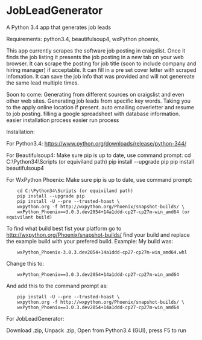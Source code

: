 # JobLeadGenerator
A Python 3.4 app that generates job leads

Requirements: 
python3.4,
beautifulsoup4,
wxPython phoenix,

This app currently scrapes the software job posting in craigslist. 
Once it finds the job listing it presents the job posting in a new tab on your web browser.
It can scrape the posting for job title
    (soon to include company and hiring manager) if acceptable.
It can fill in a pre set cover letter with scraped infomation.
It can save the job info that was provided and will not genereate the same lead multiple times.

Soon to come:
Generating from different sources on craigslist and even other web sites.
Generating job leads from specific key words.
Taking you to the apply online location if present.
auto emailing coverletter and resume to job posting.
filling a google spreadsheet with database information.
easier installation process
easier run process

Installation:

For Python3.4:
    https://www.python.org/downloads/release/python-344/
    
For Beautifulsoup4:
    Make sure pip is up to date,
    use command prompt:
        cd C:\Python34\Scripts (or equiviland path)
        pip install --upgrade pip
        pip install beautifulsoup4

For WxPython Phoenix:
    Make sure pip is up to date,
    use command prompt:
    
        cd C:\Python34\Scripts (or equiviland path)
        pip install --upgrade pip
        pip install -U --pre --trusted-hoast \
        wxpython.org -f http://wxpython.org/Phoenix/snapshot-builds/ \
        wxPython_Phoenix==3.0.3.dev2054+14a1ddd-cp27-cp27m-win_amd64 (or equivilant build)
            
To find what build best fist your platform go to http://wxpython.org/Phoenix/snapshot-builds/
find your build and replace the example build with your prefered build.
Example:
My build was:
    
        wxPython_Phoenix-3.0.3.dev2054+14a1ddd-cp27-cp27m-win_amd64.whl
        
Change this to:
    
        wxPython_Phoenix==3.0.3.dev2054+14a1ddd-cp27-cp27m-win_amd64
        
And add this to the command prompt as:
        
        pip install -U --pre --trusted-hoast \
        wxpython.org -f http://wxpython.org/Phoenix/snapshot-builds/ \
        wxPython_Phoenix==3.0.3.dev2054+14a1ddd-cp27-cp27m-win_amd64

For JobLeadGenerator:

Download .zip,
Unpack .zip,
Open from Python3.4 (GUI),
press F5 to run
